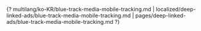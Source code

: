 {? multilang/ko-KR/blue-track-media-mobile-tracking.md | localized/deep-linked-ads/blue-track-media-mobile-tracking.md | pages/deep-linked-ads/blue-track-media-mobile-tracking.md ?}

